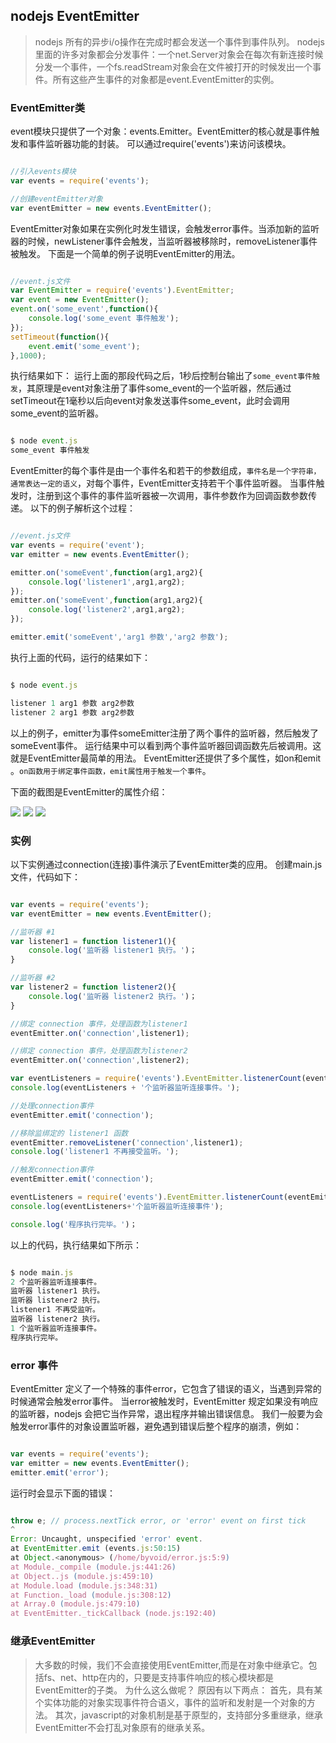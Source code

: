 ## nodejs EventEmitter

> nodejs 所有的异步i/o操作在完成时都会发送一个事件到事件队列。
nodejs 里面的许多对象都会分发事件：一个net.Server对象会在每次有新连接时候分发一个事件，一个fs.readStream对象会在文件被打开的时候发出一个事件。所有这些产生事件的对象都是event.EventEmitter的实例。


### EventEmitter类

event模块只提供了一个对象：events.Emitter。EventEmitter的核心就是事件触发和事件监听器功能的封装。
可以通过require('events')来访问该模块。
```javascript

//引入events模块
var events = require('events');

//创建eventEmitter对象
var eventEmitter = new events.EventEmitter();

```
EventEmitter对象如果在实例化时发生错误，会触发error事件。当添加新的监听器的时候，newListener事件会触发，当监听器被移除时，removeListener事件被触发。
下面是一个简单的例子说明EventEmitter的用法。
```javascript

//event.js文件
var EventEmitter = require('events').EventEmitter;
var event = new EventEmitter();
event.on('some_event',function(){
	console.log('some_event 事件触发');
});
setTimeout(function(){
	event.emit('some_event');
},1000);

```
执行结果如下：
运行上面的那段代码之后，1秒后控制台输出了`some_event事件触发`，其原理是event对象注册了事件some_event的一个监听器，然后通过setTimeout在1毫秒以后向event对象发送事件some_event，此时会调用some_event的监听器。

```javascript

$ node event.js
some_event 事件触发

```
EventEmitter的每个事件是由一个事件名和若干的参数组成，`事件名是一个字符串，通常表达一定的语义`，对每个事件，EventEmitter支持若干个事件监听器。
当事件触发时，注册到这个事件的事件监听器被一次调用，事件参数作为回调函数参数传递。
以下的例子解析这个过程：
```javascript

//event.js文件
var events = require('event');
var emitter = new events.EventEmitter();

emitter.on('someEvent',function(arg1,arg2){
	console.log('listener1',arg1,arg2);
});
emitter.on('someEvent',function(arg1,arg2){
	console.log('listener2',arg1,arg2);
});

emitter.emit('someEvent','arg1 参数','arg2 参数');

```
执行上面的代码，运行的结果如下：
```javascript

$ node event.js

listener 1 arg1 参数 arg2参数
listener 2 arg1 参数 arg2参数

```
以上的例子，emitter为事件someEmitter注册了两个事件的监听器，然后触发了someEvent事件。
运行结果中可以看到两个事件监听器回调函数先后被调用。这就是EventEmitter最简单的用法。
EventEmitter还提供了多个属性，如on和emit 。`on函数用于绑定事件函数，emit属性用于触发一个事件`。

下面的截图是EventEmitter的属性介绍：

<img src="../dist/imgs/event-emitter-img01.png">

<img src="../dist/imgs/event-emitter-img02.png">

<img src="../dist/imgs/event-emitter-img03.png">

### 实例
以下实例通过connection(连接)事件演示了EventEmitter类的应用。
创建main.js文件，代码如下：
```javascript

var events = require('events');
var eventEmitter = new events.EventEmitter();

//监听器 #1
var listener1 = function listener1(){
	console.log('监听器 listener1 执行。')；
}

//监听器 #2
var listener2 = function listener2(){
	console.log('监听器 listener2 执行。')；
}

//绑定 connection 事件，处理函数为listener1
eventEmitter.on('connection',listener1);

//绑定 connection 事件，处理函数为listener2
eventEmitter.on('connection',listener2);

var eventListeners = require('events').EventEmitter.listenerCount(eventEmitter,'connection');
console.log(eventListeners + '个监听器监听连接事件。');

//处理connection事件
eventEmitter.emit('connection');

//移除监绑定的 listener1 函数
eventEmitter.removeListener('connection',listener1);
console.log('listener1 不再接受监听。');

//触发connection事件
eventEmitter.emit('connection');

eventListeners = require('events').EventEmitter.listenerCount(eventEmitter,'connection');
console.log(eventListeners+'个监听器监听连接事件');

console.log('程序执行完毕。')；

```
以上的代码，执行结果如下所示：
```javascript

$ node main.js
2 个监听器监听连接事件。
监听器 listener1 执行。
监听器 listener2 执行。
listener1 不再受监听。
监听器 listener2 执行。
1 个监听器监听连接事件。
程序执行完毕。

```

### error 事件
EventEmitter 定义了一个特殊的事件error，它包含了错误的语义，当遇到异常的时候通常会触发error事件。
当error被触发时，EventEmitter 规定如果没有响应的监听器，nodejs 会把它当作异常，退出程序并输出错误信息。
我们一般要为会触发error事件的对象设置监听器，避免遇到错误后整个程序的崩溃，例如：
```javascript

var events = require('events');
var emitter = new events.EventEmitter();
emitter.emit('error');

```
运行时会显示下面的错误：
```javascript

throw e; // process.nextTick error, or 'error' event on first tick 
^ 
Error: Uncaught, unspecified 'error' event. 
at EventEmitter.emit (events.js:50:15) 
at Object.<anonymous> (/home/byvoid/error.js:5:9) 
at Module._compile (module.js:441:26) 
at Object..js (module.js:459:10) 
at Module.load (module.js:348:31) 
at Function._load (module.js:308:12) 
at Array.0 (module.js:479:10) 
at EventEmitter._tickCallback (node.js:192:40) 

```

### 继承EventEmitter

> 大多数的时候，我们不会直接使用EventEmitter,而是在对象中继承它。包括fs、net、http在内的，只要是支持事件响应的核心模块都是EventEmitter的子类。
为什么这么做呢？
原因有以下两点：
首先，具有某个实体功能的对象实现事件符合语义，事件的监听和发射是一个对象的方法。
其次，javascript的对象机制是基于原型的，支持部分多重继承，继承EventEmitter不会打乱对象原有的继承关系。


























